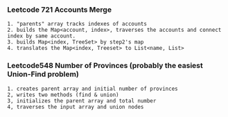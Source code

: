 ### Leetcode 721 Accounts Merge
    1. "parents" array tracks indexes of accounts
    2. builds the Map<account, index>, traverses the accounts and connect index by same account.
    3. builds Map<index, TreeSet> by step2's map
    4. translates the Map<index, Treeset> to List<name, List>

### Leetcode548 Number of Provinces (probably the easiest Union-Find problem)
    1. creates parent array and initial number of provinces
    2, writes two methods (find & union)
    3, initializes the parent array and total number
    4, traverses the input array and union nodes